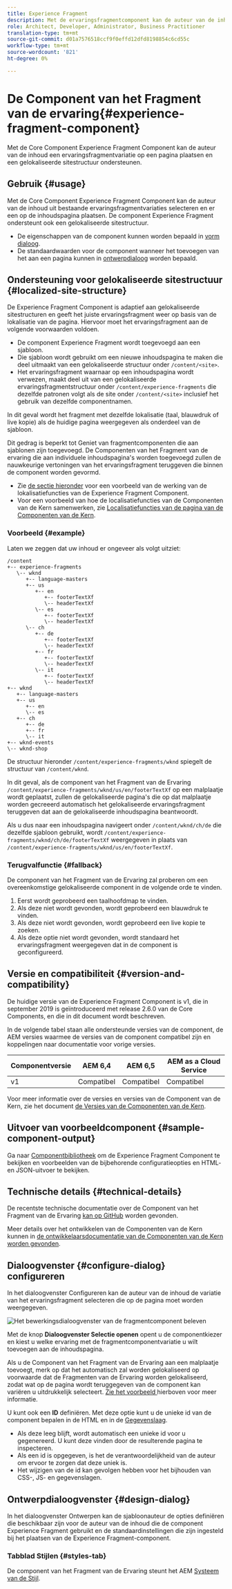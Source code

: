 ```yaml
---
title: Experience Fragment
description: Met de ervaringsfragmentcomponent kan de auteur van de inhoud een ervaringsfragmentvariatie aan een pagina toevoegen.
role: Architect, Developer, Administrator, Business Practitioner
translation-type: tm+mt
source-git-commit: d01a7576518ccf9f0effd12dfd8198854c6cd55c
workflow-type: tm+mt
source-wordcount: '821'
ht-degree: 0%

---
```



# De Component van het Fragment van de ervaring{#experience-fragment-component}

Met de Core Component Experience Fragment Component kan de auteur van de inhoud een ervaringsfragmentvariatie op een pagina plaatsen en een gelokaliseerde sitestructuur ondersteunen.

## Gebruik {#usage}

Met de Core Component Experience Fragment Component kan de auteur van de inhoud uit bestaande ervaringsfragmentvariaties selecteren en er een op de inhoudspagina plaatsen. De component Experience Fragment ondersteunt ook een gelokaliseerde sitestructuur.

* De eigenschappen van de component kunnen worden bepaald in [vorm dialoog](#configure-dialog).
* De standaardwaarden voor de component wanneer het toevoegen van het aan een pagina kunnen in [ontwerpdialoog](#design-dialog) worden bepaald.

## Ondersteuning voor gelokaliseerde sitestructuur {#localized-site-structure}

De Experience Fragment Component is adaptief aan gelokaliseerde sitestructuren en geeft het juiste ervaringsfragment weer op basis van de lokalisatie van de pagina. Hiervoor moet het ervaringsfragment aan de volgende voorwaarden voldoen.

* De component Experience Fragment wordt toegevoegd aan een sjabloon.
* Die sjabloon wordt gebruikt om een nieuwe inhoudspagina te maken die deel uitmaakt van een gelokaliseerde structuur onder `/content/<site>`.
* Het ervaringsfragment waarnaar op een inhoudspagina wordt verwezen, maakt deel uit van een gelokaliseerde ervaringsfragmentstructuur onder `/content/experience-fragments` die dezelfde patronen volgt als de site onder `/content/<site>` inclusief het gebruik van dezelfde componentnamen.

In dit geval wordt het fragment met dezelfde lokalisatie (taal, blauwdruk of live kopie) als de huidige pagina weergegeven als onderdeel van de sjabloon.

Dit gedrag is beperkt tot Geniet van fragmentcomponenten die aan sjablonen zijn toegevoegd. De Componenten van het Fragment van de ervaring die aan individuele inhoudspagina&#39;s worden toegevoegd zullen de nauwkeurige vertoningen van het ervaringsfragment teruggeven die binnen de component worden gevormd.

* Zie [de sectie hieronder](#example) voor een voorbeeld van de werking van de lokalisatiefuncties van de Experience Fragment Component.
* Voor een voorbeeld van hoe de localisatiefuncties van de Componenten van de Kern samenwerken, zie [Localisatiefuncties van de pagina van de Componenten van de Kern](/help/get-started/localization.md).

### Voorbeeld {#example}

Laten we zeggen dat uw inhoud er ongeveer als volgt uitziet:

```
/content
+-- experience-fragments
   \-- wknd
      +-- language-masters
      +-- us
         +-- en
            +-- footerTextXf
            \-- headerTextXf
         \-- es
            +-- footerTextXf
            \-- headerTextXf
      \-- ch
         +-- de
            +-- footerTextXf
            \-- headerTextXf
         +-- fr
            +-- footerTextXf
            \-- headerTextXf
         \-- it
            +-- footerTextXf
            \-- headerTextXf
+-- wknd
   +-- language-masters
   +-- us
      +-- en
      \-- es
   +-- ch
      +-- de
      +-- fr
      \-- it
+-- wknd-events
\-- wknd-shop
```

De structuur hieronder `/content/experience-fragments/wknd` spiegelt de structuur van `/content/wknd`.

In dit geval, als de component van het Fragment van de Ervaring `/content/experience-fragments/wknd/us/en/footerTextXf` op een malplaatje wordt geplaatst, zullen de gelokaliseerde pagina&#39;s die op dat malplaatje worden gecreeerd automatisch het gelokaliseerde ervaringsfragment teruggeven dat aan de gelokaliseerde inhoudspagina beantwoordt.

Als u dus naar een inhoudspagina navigeert onder `/content/wknd/ch/de` die dezelfde sjabloon gebruikt, wordt `/content/experience-fragments/wknd/ch/de/footerTextXf` weergegeven in plaats van `/content/experience-fragments/wknd/us/en/footerTextXf`.

### Terugvalfunctie {#fallback}

De component van het Fragment van de Ervaring zal proberen om een overeenkomstige gelokaliseerde component in de volgende orde te vinden.

1. Eerst wordt geprobeerd een taalhoofdmap te vinden.
1. Als deze niet wordt gevonden, wordt geprobeerd een blauwdruk te vinden.
1. Als deze niet wordt gevonden, wordt geprobeerd een live kopie te zoeken.
1. Als deze optie niet wordt gevonden, wordt standaard het ervaringsfragment weergegeven dat in de component is geconfigureerd.

## Versie en compatibiliteit {#version-and-compatibility}

De huidige versie van de Experience Fragment Component is v1, die in september 2019 is geïntroduceerd met release 2.6.0 van de Core Components, en die in dit document wordt beschreven.

In de volgende tabel staan alle ondersteunde versies van de component, de AEM versies waarmee de versies van de component compatibel zijn en koppelingen naar documentatie voor vorige versies.

| Componentversie | AEM 6,4 | AEM 6,5 | AEM as a Cloud Service |
|--- |--- |---|---|
| v1 | Compatibel | Compatibel | Compatibel |

Voor meer informatie over de versies en versies van de Component van de Kern, zie het document [de Versies van de Componenten van de Kern](/help/versions.md).

## Uitvoer van voorbeeldcomponent {#sample-component-output}

Ga naar [Componentbibliotheek](https://adobe.com/go/aem_cmp_library_xf) om de Experience Fragment Component te bekijken en voorbeelden van de bijbehorende configuratieopties en HTML- en JSON-uitvoer te bekijken.

## Technische details {#technical-details}

De recentste technische documentatie over de Component van het Fragment van de Ervaring [kan op GitHub](https://adobe.com/go/aem_cmp_tech_xf_v1) worden gevonden.

Meer details over het ontwikkelen van de Componenten van de Kern kunnen in [de ontwikkelaarsdocumentatie van de Componenten van de Kern worden gevonden](/help/developing/overview.md).

## Dialoogvenster {#configure-dialog} configureren

In het dialoogvenster Configureren kan de auteur van de inhoud de variatie van het ervaringsfragment selecteren die op de pagina moet worden weergegeven.

![Het bewerkingsdialoogvenster van de fragmentcomponent beleven](/help/assets/experience-fragment-edit.png)

Met de knop **Dialoogvenster Selectie openen** opent u de componentkiezer en kiest u welke ervaring met de fragmentcomponentvariatie u wilt toevoegen aan de inhoudspagina.

Als u de Component van het Fragment van de Ervaring aan een malplaatje toevoegt, merk op dat het automatisch zal worden gelokaliseerd op voorwaarde dat de Fragmenten van de Ervaring worden gelokaliseerd, zodat wat op de pagina wordt teruggegeven van de component kan variëren u uitdrukkelijk selecteert. [Zie het voorbeeld ](#example) hierboven voor meer informatie.

U kunt ook een **ID** definiëren. Met deze optie kunt u de unieke id van de component bepalen in de HTML en in de [Gegevenslaag](/help/developing/data-layer/overview.md).

* Als deze leeg blijft, wordt automatisch een unieke id voor u gegenereerd. U kunt deze vinden door de resulterende pagina te inspecteren.
* Als een id is opgegeven, is het de verantwoordelijkheid van de auteur om ervoor te zorgen dat deze uniek is.
* Het wijzigen van de id kan gevolgen hebben voor het bijhouden van CSS-, JS- en gegevenslagen.

## Ontwerpdialoogvenster {#design-dialog}

In het dialoogvenster Ontwerpen kan de sjabloonauteur de opties definiëren die beschikbaar zijn voor de auteur van de inhoud die de component Experience Fragment gebruikt en de standaardinstellingen die zijn ingesteld bij het plaatsen van de Experience Fragment-component.

### Tabblad Stijlen {#styles-tab}

De component van het Fragment van de Ervaring steunt het AEM [Systeem van de Stijl](/help/get-started/authoring.md#component-styling).
